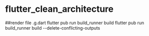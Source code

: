 # flutter_clean_architecture


##render file .g.dart
flutter pub run build_runner build
flutter pub run build_runner build --delete-conflicting-outputs